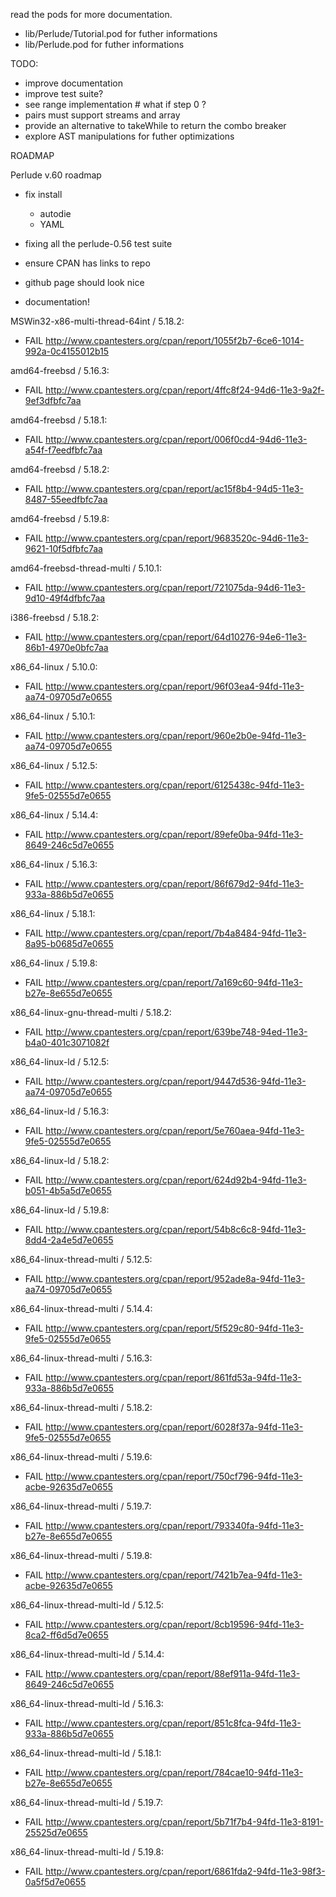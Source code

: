 read the pods for more documentation. 
* lib/Perlude/Tutorial.pod for futher informations
* lib/Perlude.pod for futher informations

TODO:

* improve documentation
* improve test suite? 
* see range implementation # what if step 0 ? 
* pairs must support streams and array
* provide an alternative to takeWhile to return the combo breaker
* explore AST manipulations for futher optimizations 

ROADMAP

Perlude v.60 roadmap  

* fix install
  * autodie 
  * YAML

* fixing all the perlude-0.56 test suite 
* ensure CPAN has links to repo 
* github page should look nice
* documentation! 

MSWin32-x86-multi-thread-64int / 5.18.2:
- FAIL http://www.cpantesters.org/cpan/report/1055f2b7-6ce6-1014-992a-0c4155012b15

amd64-freebsd / 5.16.3:
- FAIL http://www.cpantesters.org/cpan/report/4ffc8f24-94d6-11e3-9a2f-9ef3dfbfc7aa

amd64-freebsd / 5.18.1:
- FAIL http://www.cpantesters.org/cpan/report/006f0cd4-94d6-11e3-a54f-f7eedfbfc7aa

amd64-freebsd / 5.18.2:
- FAIL http://www.cpantesters.org/cpan/report/ac15f8b4-94d5-11e3-8487-55eedfbfc7aa

amd64-freebsd / 5.19.8:
- FAIL http://www.cpantesters.org/cpan/report/9683520c-94d6-11e3-9621-10f5dfbfc7aa

amd64-freebsd-thread-multi / 5.10.1:
- FAIL http://www.cpantesters.org/cpan/report/721075da-94d6-11e3-9d10-49f4dfbfc7aa

i386-freebsd / 5.18.2:
- FAIL http://www.cpantesters.org/cpan/report/64d10276-94e6-11e3-86b1-4970e0bfc7aa

x86_64-linux / 5.10.0:
- FAIL http://www.cpantesters.org/cpan/report/96f03ea4-94fd-11e3-aa74-09705d7e0655

x86_64-linux / 5.10.1:
- FAIL http://www.cpantesters.org/cpan/report/960e2b0e-94fd-11e3-aa74-09705d7e0655

x86_64-linux / 5.12.5:
- FAIL http://www.cpantesters.org/cpan/report/6125438c-94fd-11e3-9fe5-02555d7e0655

x86_64-linux / 5.14.4:
- FAIL http://www.cpantesters.org/cpan/report/89efe0ba-94fd-11e3-8649-246c5d7e0655

x86_64-linux / 5.16.3:
- FAIL http://www.cpantesters.org/cpan/report/86f679d2-94fd-11e3-933a-886b5d7e0655

x86_64-linux / 5.18.1:
- FAIL http://www.cpantesters.org/cpan/report/7b4a8484-94fd-11e3-8a95-b0685d7e0655

x86_64-linux / 5.19.8:
- FAIL http://www.cpantesters.org/cpan/report/7a169c60-94fd-11e3-b27e-8e655d7e0655

x86_64-linux-gnu-thread-multi / 5.18.2:
- FAIL http://www.cpantesters.org/cpan/report/639be748-94ed-11e3-b4a0-401c3071082f

x86_64-linux-ld / 5.12.5:
- FAIL http://www.cpantesters.org/cpan/report/9447d536-94fd-11e3-aa74-09705d7e0655

x86_64-linux-ld / 5.16.3:
- FAIL http://www.cpantesters.org/cpan/report/5e760aea-94fd-11e3-9fe5-02555d7e0655

x86_64-linux-ld / 5.18.2:
- FAIL http://www.cpantesters.org/cpan/report/624d92b4-94fd-11e3-b051-4b5a5d7e0655

x86_64-linux-ld / 5.19.8:
- FAIL http://www.cpantesters.org/cpan/report/54b8c6c8-94fd-11e3-8dd4-2a4e5d7e0655

x86_64-linux-thread-multi / 5.12.5:
- FAIL http://www.cpantesters.org/cpan/report/952ade8a-94fd-11e3-aa74-09705d7e0655

x86_64-linux-thread-multi / 5.14.4:
- FAIL http://www.cpantesters.org/cpan/report/5f529c80-94fd-11e3-9fe5-02555d7e0655

x86_64-linux-thread-multi / 5.16.3:
- FAIL http://www.cpantesters.org/cpan/report/861fd53a-94fd-11e3-933a-886b5d7e0655

x86_64-linux-thread-multi / 5.18.2:
- FAIL http://www.cpantesters.org/cpan/report/6028f37a-94fd-11e3-9fe5-02555d7e0655

x86_64-linux-thread-multi / 5.19.6:
- FAIL http://www.cpantesters.org/cpan/report/750cf796-94fd-11e3-acbe-92635d7e0655

x86_64-linux-thread-multi / 5.19.7:
- FAIL http://www.cpantesters.org/cpan/report/793340fa-94fd-11e3-b27e-8e655d7e0655

x86_64-linux-thread-multi / 5.19.8:
- FAIL http://www.cpantesters.org/cpan/report/7421b7ea-94fd-11e3-acbe-92635d7e0655

x86_64-linux-thread-multi-ld / 5.12.5:
- FAIL http://www.cpantesters.org/cpan/report/8cb19596-94fd-11e3-8ca2-ff6d5d7e0655

x86_64-linux-thread-multi-ld / 5.14.4:
- FAIL http://www.cpantesters.org/cpan/report/88ef911a-94fd-11e3-8649-246c5d7e0655

x86_64-linux-thread-multi-ld / 5.16.3:
- FAIL http://www.cpantesters.org/cpan/report/851c8fca-94fd-11e3-933a-886b5d7e0655

x86_64-linux-thread-multi-ld / 5.18.1:
- FAIL http://www.cpantesters.org/cpan/report/784cae10-94fd-11e3-b27e-8e655d7e0655

x86_64-linux-thread-multi-ld / 5.19.7:
- FAIL http://www.cpantesters.org/cpan/report/5b71f7b4-94fd-11e3-8191-25525d7e0655

x86_64-linux-thread-multi-ld / 5.19.8:
- FAIL http://www.cpantesters.org/cpan/report/6861fda2-94fd-11e3-98f3-0a5f5d7e0655

